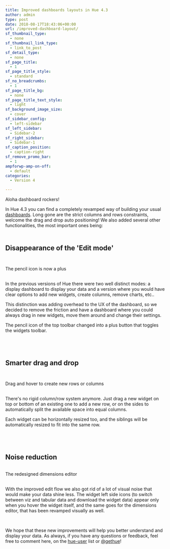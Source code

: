 ```yaml
---
title: Improved dashboards layouts in Hue 4.3
author: admin
type: post
date: 2018-08-17T18:43:06+00:00
url: /improved-dashboard-layout/
sf_thumbnail_type:
  - none
sf_thumbnail_link_type:
  - link_to_post
sf_detail_type:
  - none
sf_page_title:
  - 1
sf_page_title_style:
  - standard
sf_no_breadcrumbs:
  - 1
sf_page_title_bg:
  - none
sf_page_title_text_style:
  - light
sf_background_image_size:
  - cover
sf_sidebar_config:
  - left-sidebar
sf_left_sidebar:
  - Sidebar-2
sf_right_sidebar:
  - Sidebar-1
sf_caption_position:
  - caption-right
sf_remove_promo_bar:
  - 1
ampforwp-amp-on-off:
  - default
categories:
  - Version 4

---
```

Aloha dashboard rockers!

In Hue 4.3 you can find a completely revamped way of building your usual [dashboards][1]. Long gone are the strict columns and rows constraints, welcome the drag and drop auto positioning! We also added several other functionalities, the most important ones being:

<h2 style="margin-top: 50px;">
  Disappearance of the 'Edit mode'
</h2>

<div class="wp-caption aligncenter" style="margin-top: 30px; margin-bottom: 30px;">
  <p>
    <img data-gifffer="https://cdn.gethue.com/uploads/2018/08/dashboard_layout_edit.gif"  />
  </p>

  <p class="wp-caption-text">
    The pencil icon is now a plus
  </p>
</div>

In the previous versions of Hue there were two well distinct modes: a display dashboard to display your data and a version where you would have clear options to add new widgets, create columns, remove charts, etc..

This distinction was adding overhead to the UX of the dashboard, so we decided to remove the friction and have a dashboard where you could always drag in new widgets, move them around and change their settings.

The pencil icon of the top toolbar changed into a plus button that toggles the widgets toolbar.

&nbsp;

<h2 style="margin-top: 50px;">
  Smarter drag and drop
</h2>

<div class="wp-caption aligncenter" style="margin-top: 30px; margin-bottom: 30px;">
  <p>
    <img data-gifffer="https://cdn.gethue.com/uploads/2018/08/dashboard_layout_dnd.gif"  />
  </p>

  <p class="wp-caption-text">
    Drag and hover to create new rows or columns
  </p>
</div>

There's no rigid column/row system anymore. Just drag a new widget on top or bottom of an existing one to add a new row, or on the sides to automatically split the available space into equal columns.

Each widget can be horizontally resized too, and the siblings will be automatically resized to fit into the same row.

&nbsp;

<h2 style="margin-top: 50px;">
  Noise reduction
</h2>

<div class="wp-caption aligncenter" style="margin-bottom: 30px;">
  <p>
    <img data-gifffer="https://cdn.gethue.com/uploads/2018/08/dashboard_layout_dimensions.gif"  />
  </p>

  <p class="wp-caption-text">
    The redesigned dimensions editor
  </p>
</div>

With the improved edit flow we also got rid of a lot of visual noise that would make your data shine less. The widget left side icons (to switch between viz and tabular data and download the widget data) appear only when you hover the widget itself, and the same goes for the dimensions editor, that has been revamped visually as well.

&nbsp;

We hope that these new improvements will help you better understand and display your data. As always, if you have any questions or feedback, feel free to comment here, on the [hue-user][2] list or [@gethue][3]!

 [1]: https://gethue.com/search-dashboards/
 [2]: http://groups.google.com/a/cloudera.org/group/hue-user
 [3]: https://twitter.com/gethue
